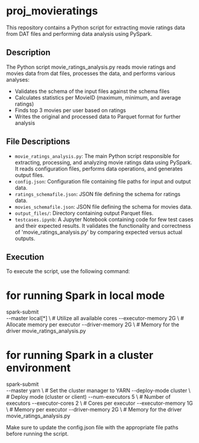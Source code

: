 # proj_movieratings

This repository contains a Python script for extracting movie ratings data from DAT files and performing data analysis using PySpark.

Description
-----------
The Python script movie_ratings_analysis.py reads movie ratings and movies data from dat files, processes the data, and performs various analyses:

- Validates the schema of the input files against the schema files
- Calculates statistics per MovieID (maximum, minimum, and average ratings)
- Finds top 3 movies per user based on ratings
- Writes the original and processed data to Parquet format for further analysis

File Descriptions
-----------------
- `movie_ratings_analysis.py`: The main Python script responsible for extracting, processing, and analyzing movie ratings data using PySpark. It reads configuration files, performs data operations, and generates output files.
- `config.json`: Configuration file containing file paths for input and output data.
- `ratings_schemafile.json`: JSON file defining the schema for ratings data.
- `movies_schemafile.json`: JSON file defining the schema for movies data.
- `output_files/`: Directory containing output Parquet files.
- `testcases.ipynb`: A Jupyter Notebook containing code for few test cases and their expected results. It validates the functionality and correctness of 'movie_ratings_analysis.py' by comparing expected versus actual outputs.

Execution
---------
To execute the script, use the following command:

# for running Spark in local mode

spark-submit \
--master local[*] \  # Utilize all available cores
--executor-memory 2G \  # Allocate memory per executor
--driver-memory 2G \  # Memory for the driver
movie_ratings_analysis.py

# for running Spark in a cluster environment

spark-submit \
--master yarn \  # Set the cluster manager to YARN
--deploy-mode cluster \  # Deploy mode (cluster or client)
--num-executors 5 \  # Number of executors
--executor-cores 2 \  # Cores per executor
--executor-memory 1G \  # Memory per executor
--driver-memory 2G \  # Memory for the driver
movie_ratings_analysis.py


Make sure to update the config.json file with the appropriate file paths before running the script.
